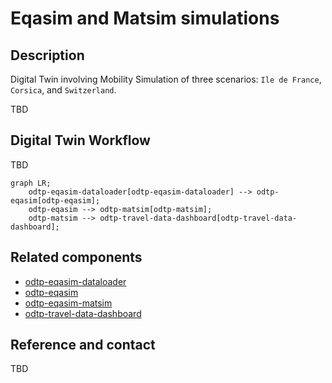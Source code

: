 # Eqasim and Matsim simulations

## Description

Digital Twin involving Mobility Simulation of three scenarios: `Ile de France`, `Corsica`, and `Switzerland`. 

TBD

## Digital Twin Workflow

TBD

``` mermaid
graph LR;
    odtp-eqasim-dataloader[odtp-eqasim-dataloader] --> odtp-eqasim[odtp-eqasim];
    odtp-eqasim --> odtp-matsim[odtp-matsim];
    odtp-matsim --> odtp-travel-data-dashboard[odtp-travel-data-dashboard];
```

## Related components

- [odtp-eqasim-dataloader](https://github.com/odtp-org/odtp-eqasim-dataloader)
- [odtp-eqasim](https://github.com/odtp-org/odtp-eqasim)
- [odtp-eqasim-matsim](https://github.com/odtp-org/odtp-matsim)
- [odtp-travel-data-dashboard](https://github.com/odtp-org/odtp-travel-data-dashboard)

## Reference and contact

TBD
